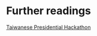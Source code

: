 # Further readings

[Taiwanese Presidential Hackathon](https://govinsider.asia/intl-en/article/audrey-tang-digital-minister-taiwan-women-in-govtech-special-report-2019)

